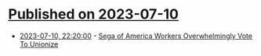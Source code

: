 # [Published on 2023-07-10](index.md)

* [2023-07-10, 22:20:00](https://games.slashdot.org/story/23/07/10/2032241/sega-of-america-workers-overwhelmingly-vote-to-unionize?utm_source=rss1.0mainlinkanon&utm_medium=feed) - [Sega of America Workers Overwhelmingly Vote To Unionize](https://games.slashdot.org/story/23/07/10/2032241/sega-of-america-workers-overwhelmingly-vote-to-unionize?utm_source=rss1.0mainlinkanon&utm_medium=feed)
